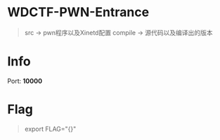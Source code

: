 # WDCTF-PWN-Entrance
> src -> pwn程序以及Xinetd配置
> compile -> 源代码以及编译出的版本

# Info
Port: **10000**

# Flag
> export FLAG="{}"

